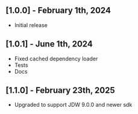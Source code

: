 ## [1.0.0] - February 1th, 2024

* Initial release

## [1.0.1] - June 1th, 2024

* Fixed cached dependency loader
* Tests
* Docs

## [1.1.0] - February 23th, 2025

* Upgraded to support JDW 9.0.0 and newer sdk
















